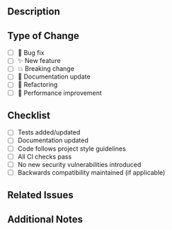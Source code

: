 ## Description
<!-- Provide a detailed description of changes -->

## Type of Change
- [ ] 🐛 Bug fix
- [ ] ✨ New feature
- [ ] 💥 Breaking change
- [ ] 📝 Documentation update
- [ ] 🔨 Refactoring
- [ ] 🚀 Performance improvement

## Checklist
- [ ] Tests added/updated
- [ ] Documentation updated
- [ ] Code follows project style guidelines
- [ ] All CI checks pass
- [ ] No new security vulnerabilities introduced
- [ ] Backwards compatibility maintained (if applicable)

## Related Issues
<!-- Link related issues below. -->

## Additional Notes
<!-- Add any additional notes for reviewers -->
